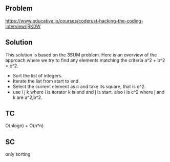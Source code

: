 ## Problem

https://www.educative.io/courses/coderust-hacking-the-coding-interview/jRK0W

## Solution

This solution is based on the 3SUM problem. Here is an overview of the approach where we try to find any elements matching the criteria a^2 + b^2 = c^2.

- Sort the list of integers.
- Iterate the list from start to end.
- Select the current element as c and take its square, that is c^2.
- use i j k where i is iterator k is end and j is start. also i is c^2 where j and k are a^2,b^2.

## TC

O(nlogn) + O(n\*n)

## SC

only sorting
